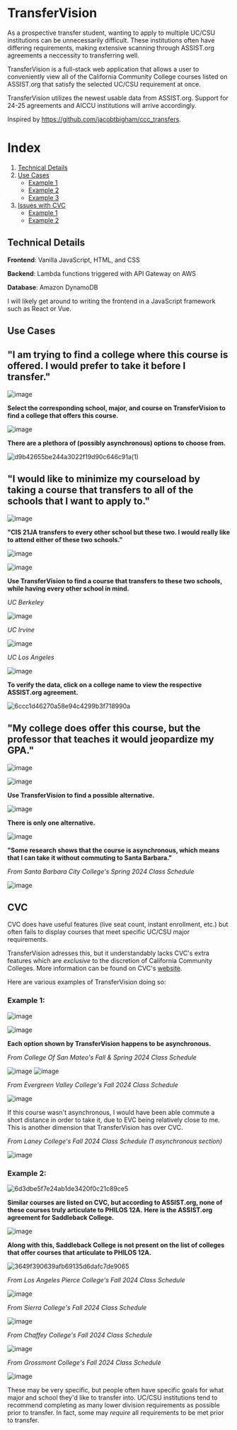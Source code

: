 # TransferVision

As a prospective transfer student, wanting to apply to multiple UC/CSU institutions can be unnecessarily difficult. These institutions often have differing requirements, making extensive scanning through ASSIST.org agreements a neccessity to transferring well.

TransferVision is a full-stack web application that allows a user to conveniently view all of the California Community College courses listed on ASSIST.org that satisfy the selected UC/CSU requirement at once.

TransferVision utilizes the newest usable data from ASSIST.org. Support for 24-25 agreements and AICCU institutions will arrive accordingly.

Inspired by https://github.com/jacobtbigham/ccc_transfers.

# Index
1. [Technical Details](#technical-details)
2. [Use Cases](#use-cases)
   - [Example 1](#i-am-trying-to-find-a-college-where-this-course-is-offered-i-would-prefer-to-take-it-before-i-transfer)
   - [Example 2](#i-would-like-to-minimize-my-courseload-by-taking-a-course-that-transfers-to-all-of-the-schools-that-i-want-to-apply-to)
   - [Example 3](#my-college-does-offer-this-course-but-the-professor-that-teaches-it-would-jeopardize-my-gpa)
4. [Issues with CVC](#cvc)
   - [Example 1](#example-1)
   - [Example 2](#example-2)

## Technical Details

**Frontend**: Vanilla JavaScript, HTML, and CSS

**Backend**: Lambda functions triggered with API Gateway on AWS

**Database**: Amazon DynamoDB

I will likely get around to writing the frontend in a JavaScript framework such as React or Vue. 

## Use Cases

## "I am trying to find a college where this course is offered. I would prefer to take it before I transfer."

![image](https://github.com/user-attachments/assets/31168613-464a-498c-95de-b5c37e4b9f27)

**Select the corresponding school, major, and course on TransferVision to find a college that offers this course.**

![image](https://github.com/user-attachments/assets/acd1d613-3d08-488d-a879-b135e419ccc2)

**There are a plethora of (possibly asynchronous) options to choose from.**

![d9b42655be244a3022f19d90c646c91a(1)](https://github.com/user-attachments/assets/5c9991ec-7d97-4be1-af21-09eb8f3cb9ff)

## "I would like to minimize my courseload by taking a course that transfers to all of the schools that I want to apply to."

![image](https://github.com/user-attachments/assets/a49a6a2d-55d9-4463-8820-f4d49991495c)

**"CIS 21JA transfers to every other school but these two. I would really like to attend either of these two schools."**

![image](https://github.com/user-attachments/assets/b47c18bf-5b2e-4975-bcbd-ab04b81facfb)

![image](https://github.com/user-attachments/assets/2fa8edac-8567-4fd3-b12e-c3a4f5ca7b1e)

**Use TransferVision to find a course that transfers to these two schools, while having every other school in mind.**

*UC Berkeley*

![image](https://github.com/user-attachments/assets/278e0c2e-39c0-40da-909e-eeee1fbf00a0)

*UC Irvine*

![image](https://github.com/user-attachments/assets/4e7cb0d1-5246-43cb-9a64-a2f301c25cb1)

*UC Los Angeles*

![image](https://github.com/user-attachments/assets/950c2369-843c-4920-938a-b2190919b522)

**To verify the data, click on a college name to view the respective ASSIST.org agreement.**

![6ccc1d46270a58e94c4299b3f718990a](https://github.com/user-attachments/assets/85ea177b-8b71-4cb7-aa35-2fd3ea037a6b)

## "My college does offer this course, but the professor that teaches it would jeopardize my GPA."

![image](https://github.com/user-attachments/assets/20c3ea64-a8bc-4dcb-a9cd-798dec8ff3c6)

![image](https://github.com/user-attachments/assets/333259ef-7a62-4da6-b248-24a1552d3b5e)

**Use TransferVision to find a possible alternative.**

![image](https://github.com/user-attachments/assets/ce5e4c15-0316-4d6b-be5e-5fdfabd843f9)

**There is only one alternative.**

![image](https://github.com/user-attachments/assets/b991af31-095c-4e39-a863-941de1cc20d1)

**"Some research shows that the course is asynchronous, which means that I can take it without commuting to Santa Barbara."**

*From Santa Barbara City College's Spring 2024 Class Schedule*

![image](https://github.com/user-attachments/assets/bd0c7d8c-0400-4e93-9b39-cfafde1b3518)

## CVC 

CVC does have useful features (live seat count, instant enrollment, etc.) but often fails to display courses that meet specific UC/CSU major requirements.

TransferVision adresses this, but it understandably lacks CVC's extra features which are *exclusive* to the discretion of California Community Colleges. More information can be found on CVC's [website](https://cvc.edu/).

Here are various examples of TransferVision doing so:

### Example 1:

![image](https://github.com/user-attachments/assets/4376289d-4f1d-4629-ac2c-2a1508c8330b)

![image](https://github.com/user-attachments/assets/fc386d31-cd48-4da9-ab1b-856582a56259)

**Each option shown by TransferVision happens to be asynchronous.**

*From College Of San Mateo's Fall & Spring 2024 Class Schedule*

![image](https://github.com/user-attachments/assets/822dc980-7161-4620-897c-753c803a2afb)
![image](https://github.com/user-attachments/assets/b55a77b7-544c-4317-83fb-f95e45b4d800)

*From Evergreen Valley College's Fall 2024 Class Schedule*

![image](https://github.com/user-attachments/assets/764e9bf6-0bd8-4053-a012-c8fc6f29cdd8)

If this course wasn't asynchronous, I would have been able commute a short distance in order to take it, due to EVC being relatively close to me. This is another dimension that TransferVision has over CVC.

*From Laney College's Fall 2024 Class Schedule (1 asynchronous section)*

![image](https://github.com/user-attachments/assets/1cc2d97f-afeb-42cf-b8ba-939f784a091a)

### Example 2:

![6d3dbe5f7e24ab1de3420f0c21c89ce5](https://github.com/user-attachments/assets/e6d4baa5-3f9c-48f3-a9c2-ee50d9504ddf)

**Similar courses are listed on CVC, but according to ASSIST.org, none of these courses truly articulate to PHILOS 12A.**
**Here is the ASSIST.org agreement for Saddleback College.**

![image](https://github.com/user-attachments/assets/66fcd555-768d-4d47-80c6-b30d91b3f2c2)

**Along with this, Saddleback College is not present on the list of colleges that offer courses that articulate to PHILOS 12A.**

![3649f390639afb69135d6dafc7de9065](https://github.com/user-attachments/assets/f04710e6-5f2d-4c14-9ab6-27bc9d27ec6c)

*From Los Angeles Pierce College's Fall 2024 Class Schedule*

![image](https://github.com/user-attachments/assets/035cbf01-85a5-4079-a9a0-6243038655eb)

*From Sierra College's Fall 2024 Class Schedule*

![image](https://github.com/user-attachments/assets/71f6ebb6-c2d2-41b3-8c50-6d05fd629015)

*From Chaffey College's Fall 2024 Class Schedule*

![image](https://github.com/user-attachments/assets/53c75355-ba56-4efe-aa20-75bbffaebb92)

*From Grossmont College's Fall 2024 Class Schedule*

![image](https://github.com/user-attachments/assets/8ce1462d-fd6f-4c67-8885-243f58dcdbe8)

These may be very specific, but people often have specific goals for what major and school they'd like to transfer into. UC/CSU institutions tend to recommend completing as many lower division requirements as possible prior to transfer. In fact, some may *require* all requirements to be met prior to transfer.
